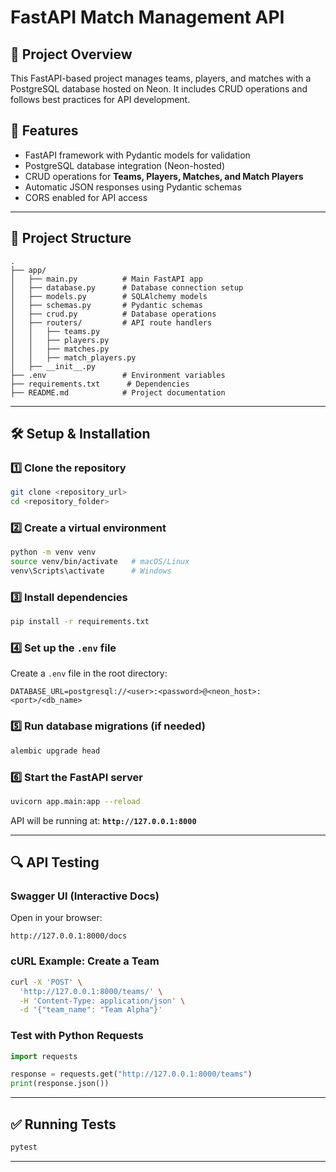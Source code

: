 # FastAPI Match Management API

## 🚀 Project Overview
This FastAPI-based project manages teams, players, and matches with a PostgreSQL database hosted on Neon.
It includes CRUD operations and follows best practices for API development.

## 📌 Features
- FastAPI framework with Pydantic models for validation
- PostgreSQL database integration (Neon-hosted)
- CRUD operations for **Teams, Players, Matches, and Match Players**
- Automatic JSON responses using Pydantic schemas
- CORS enabled for API access

---

## 📂 Project Structure
```
.
├── app/
│   ├── main.py          # Main FastAPI app
│   ├── database.py      # Database connection setup
│   ├── models.py        # SQLAlchemy models
│   ├── schemas.py       # Pydantic schemas
│   ├── crud.py          # Database operations
│   ├── routers/         # API route handlers
│   │   ├── teams.py
│   │   ├── players.py
│   │   ├── matches.py
│   │   ├── match_players.py
│   ├── __init__.py
├── .env                 # Environment variables
├── requirements.txt      # Dependencies
├── README.md            # Project documentation
```

---

## 🛠 Setup & Installation
### 1️⃣ **Clone the repository**
```sh
git clone <repository_url>
cd <repository_folder>
```

### 2️⃣ **Create a virtual environment**
```sh
python -m venv venv
source venv/bin/activate   # macOS/Linux
venv\Scripts\activate      # Windows
```

### 3️⃣ **Install dependencies**
```sh
pip install -r requirements.txt
```

### 4️⃣ **Set up the `.env` file**
Create a `.env` file in the root directory:
```
DATABASE_URL=postgresql://<user>:<password>@<neon_host>:<port>/<db_name>
```

### 5️⃣ **Run database migrations (if needed)**
```sh
alembic upgrade head
```

### 6️⃣ **Start the FastAPI server**
```sh
uvicorn app.main:app --reload
```

API will be running at: **`http://127.0.0.1:8000`**

---

## 🔍 API Testing
### **Swagger UI** (Interactive Docs)
Open in your browser:
```
http://127.0.0.1:8000/docs
```

### **cURL Example: Create a Team**
```sh
curl -X 'POST' \
  'http://127.0.0.1:8000/teams/' \
  -H 'Content-Type: application/json' \
  -d '{"team_name": "Team Alpha"}'
```

### **Test with Python Requests**
```python
import requests

response = requests.get("http://127.0.0.1:8000/teams")
print(response.json())
```

---

## ✅ Running Tests
```sh
pytest
```

---